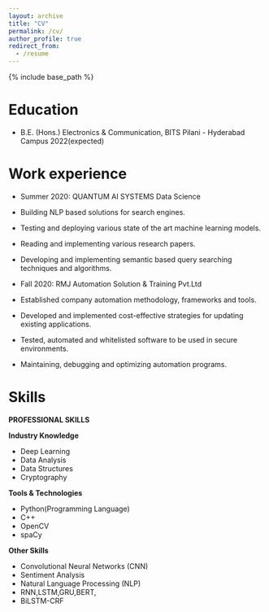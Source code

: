 ```yaml
---
layout: archive
title: "CV"
permalink: /cv/
author_profile: true
redirect_from:
  - /resume
---
```


{% include base_path %}

Education
======
* B.E. (Hons.) Electronics & Communication, BITS Pilani - Hyderabad Campus 2022(expected)

Work experience
======
* Summer 2020: QUANTUM AI SYSTEMS Data Science

* Building NLP based solutions for search engines.
* Testing and deploying various state of the art machine learning models.
* Reading and implementing various research papers.
* Developing and implementing semantic based query searching
  techniques and algorithms.


* Fall 2020: RMJ Automation Solution & Training Pvt.Ltd
* Established company automation methodology, frameworks and
tools.
* Developed and implemented cost-effective strategies for updating
  existing applications.
* Tested, automated and whitelisted software to be used in secure
  environments.
* Maintaining, debugging and optimizing automation programs.
  
Skills
======
**PROFESSIONAL SKILLS**

**Industry Knowledge**

* Deep Learning
* Data Analysis
* Data Structures
* Cryptography

**Tools & Technologies**

* Python(Programming Language)
* C++
* OpenCV
* spaCy

**Other Skills**

* Convolutional Neural Networks (CNN)
* Sentiment Analysis
* Natural Language Processing (NLP)
* RNN,LSTM,GRU,BERT,
* BiLSTM-CRF
